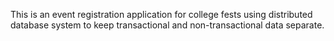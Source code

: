 This is an event registration application for college fests using distributed database system to keep transactional and non-transactional data separate.
